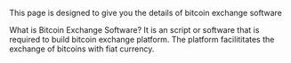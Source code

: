 This page is designed to give you the details of bitcoin exchange software

What is Bitcoin Exchange Software?
It is an script or software that is required to build bitcoin exchange platform. The platform facilititates the exchange of bitcoins with fiat currency.
